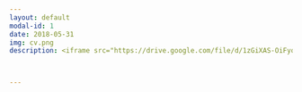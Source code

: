 ```yaml
---
layout: default
modal-id: 1
date: 2018-05-31
img: cv.png
description: <iframe src="https://drive.google.com/file/d/1zGiXAS-OiFyqixdVcCkkrr0ndPavQ_nL/preview" width="100%" height="800"> </iframe> <br> <br> <a href="https://gmoday.github.io/files/CV.ODay.Garrett.05.29.2018.pdf"> Click here to download my CV!</a>



---
```

